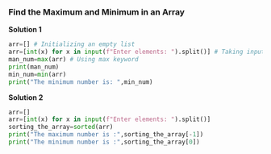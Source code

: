 ### Find the Maximum and Minimum in an Array
**Solution 1**
```python
arr=[] # Initializing an empty list
arr=[int(x) for x in input(f"Enter elements: ").split()] # Taking input from user using list comprehension.
man_num=max(arr) # Using max keyword
print(man_num)
min_num=min(arr)
print("The minimum number is: ",min_num)
```

**Solution 2**
```python
arr=[]
arr=[int(x) for x in input(f"Enter elements: ").split()]
sorting_the_array=sorted(arr)
print("The maximum number is :",sorting_the_array[-1])
print("The minimum number is :",sorting_the_array[0])
```
